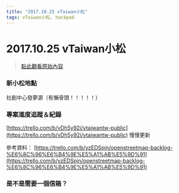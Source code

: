 ```yaml
---
title: "2017.10.25 vTaiwan小松"
tags: vTaiwan小松, hackpad
---
```


# 2017.10.25 vTaiwan小松

> [點此觀看原始內容](https://g0v.hackpad.tw/LIqBpGYmrqx)


### 新小松地點

社創中心發夢源（有懶骨頭！！！！！）

### 專案進度追蹤＆紀錄

[https://trello.com/b/vDh5y92i/vtaiwantw-public](https://trello.com/b/vDh5y92i/vtaiwantw-public) 慢慢更新

參考資料：
[https://trello.com/b/yzEDSpjn/openstreetmap-backlog-%E6%8C%96%E6%B4%9E%E5%A1%AB%E5%9D%91](https://trello.com/b/yzEDSpjn/openstreetmap-backlog-%E6%8C%96%E6%B4%9E%E5%A1%AB%E5%9D%91)


### 是不是需要一個信箱？



